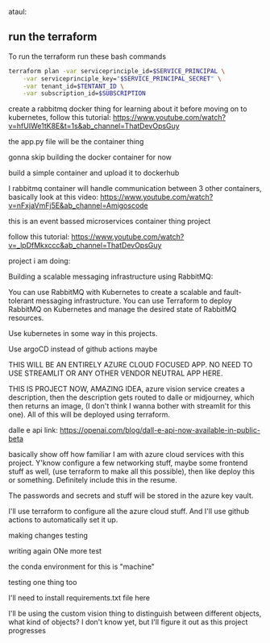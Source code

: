 
ataul:


## run the terraform 
To run the terraform run these bash commands
```bash
terraform plan -var serviceprinciple_id=$SERVICE_PRINCIPAL \
    -var serviceprinciple_key="$SERVICE_PRINCIPAL_SECRET" \
    -var tenant_id=$TENTANT_ID \
    -var subscription_id=$SUBSCRIPTION
```


create a rabbitmq docker thing for learning about it before moving on to kubernetes, follow this tutorial:
https://www.youtube.com/watch?v=hfUIWe1tK8E&t=1s&ab_channel=ThatDevOpsGuy 


the app.py file will be the container thing

gonna skip building the docker container for now

build a simple container and upload it to dockerhub

I rabbitmq container will handle communication between 3 other containers, basically look at this video:
https://www.youtube.com/watch?v=nFxjaVmFj5E&ab_channel=Amigoscode

this is an event bassed microservices container thing project

follow this tutorial: https://www.youtube.com/watch?v=_lpDfMkxccc&ab_channel=ThatDevOpsGuy 


project i am doing:

Building a scalable messaging infrastructure using RabbitMQ: 

You can use RabbitMQ with Kubernetes to create a scalable and fault-tolerant messaging infrastructure. You can use Terraform to deploy RabbitMQ on Kubernetes and manage the desired state of RabbitMQ resources.







Use kubernetes in some way in this projects.

Use argoCD instead of github actions maybe







THIS WILL BE AN ENTIRELY AZURE CLOUD FOCUSED APP. NO NEED TO USE STREAMLIT OR ANY OTHER VENDOR NEUTRAL APP HERE.



THIS IS PROJECT NOW, AMAZING IDEA, azure vision service creates a description, then the description gets routed to dalle or midjourney, which then returns an image, (I don't think I wanna bother with streamlit for this one). All of this will be deployed using terraform.

dalle e api link: https://openai.com/blog/dall-e-api-now-available-in-public-beta



basically show off how familiar I am with azure cloud services with this project. Y'know configure a few networking stuff, maybe some frontend stuff as well, (use terraform to make all this possible), then like deploy this or something. Definitely include this in the resume.


The passwords and secrets and stuff will be stored in the azure key vault.


I'll use terraform to configure all the azure cloud stuff. And I'll use github actions to automatically set it up.

making changes testing

writing again
ONe more test

the conda environment for this is "machine"

testing one thing too

I'll need to install requirements.txt file here

I'll be using the custom vision thing to distinguish between different objects,
what kind of objects? I don't know yet, but I'll figure it out as this project 
progresses
